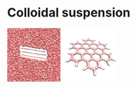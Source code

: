 # Colloidal suspension

<p float="left">
  <a href="liquid-exfoliation-graphene/"><img src="liquid-exfoliation-graphene/LPE_graphene.jpg" width="24.5%" /></a>
  <a href="nanographene-in-shear-flow/"><img src="nanographene-in-shear-flow/HBC_molecule.jpeg" width="24.5%" /></a>
</p>

